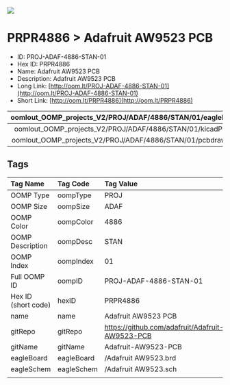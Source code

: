 


  
![][im]
# PRPR4886 > Adafruit AW9523 PCB

- ID: PROJ-ADAF-4886-STAN-01
- Hex ID: PRPR4886
- Name: Adafruit AW9523 PCB
- Description: Adafruit AW9523 PCB
- Long Link: [http://oom.lt/PROJ-ADAF-4886-STAN-01](http://oom.lt/PROJ-ADAF-4886-STAN-01)
- Short Link: [http://oom.lt/PRPR4886](http://oom.lt/PRPR4886)
  

|oomlout_OOMP_projects_V2/PROJ/ADAF/4886/STAN/01/eagleImage.png|oomlout_OOMP_projects_V2/PROJ/ADAF/4886/STAN/01/eagleSchemImage.png|oomlout_OOMP_projects_V2/PROJ/ADAF/4886/STAN/01/kicadPcb3dFront.png|oomlout_OOMP_projects_V2/PROJ/ADAF/4886/STAN/01/kicadPcb3dBack.png|
| :---: | :---: | :---: | :---: |
|oomlout_OOMP_projects_V2/PROJ/ADAF/4886/STAN/01/kicadPcb3d.png|oomlout_OOMP_projects_V2/PROJ/ADAF/4886/STAN/01/bomBack.png|oomlout_OOMP_projects_V2/PROJ/ADAF/4886/STAN/01/bomFront.png|oomlout_OOMP_projects_V2/PROJ/ADAF/4886/STAN/01/pcbdraw.svg|
|oomlout_OOMP_projects_V2/PROJ/ADAF/4886/STAN/01/pcbdrawBack.svg||||

## Tags
  

|Tag Name|Tag Code|Tag Value|
| :--- | :--- | :--- |
|OOMP Type|oompType|PROJ|
|OOMP Size|oompSize|ADAF|
|OOMP Color|oompColor|4886|
|OOMP Description|oompDesc|STAN|
|OOMP Index|oompIndex|01|
|Full OOMP ID|oompID|PROJ-ADAF-4886-STAN-01|
|Hex ID (short code)|hexID|PRPR4886|
|name|name|Adafruit AW9523 PCB|
|gitRepo|gitRepo|https://github.com/adafruit/Adafruit-AW9523-PCB|
|gitName|gitName|Adafruit-AW9523-PCB|
|eagleBoard|eagleBoard|/Adafruit AW9523.brd|
|eagleSchem|eagleSchem|/Adafruit AW9523.sch|
||||



[im]: PROJ/ADAF/4886/STAN/01/kicadPcb3d_450.png
